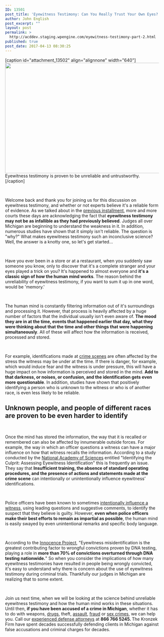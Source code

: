 ```yaml
---
ID: 13501
post_title: 'Eyewitness Testimony: Can You Really Trust Your Own Eyes? (Part 2)'
author: John English
post_excerpt: ""
layout: post
permalink: >
  http://acddev.staging.wpengine.com/eyewitness-testimony-part-2.html
published: true
post_date: 2017-04-13 08:30:25
---
```

[caption id="attachment_13502" align="alignnone" width="640"]<img class="size-full wp-image-13502" src="http://acddev.staging.wpengine.com/wp-content/uploads/2017/04/close-up-1844900_640.jpg" alt="" width="640" height="360" /> Eyewitness testimony is proven to be unreliable and untrustworthy.[/caption]

&nbsp;

<span style="font-weight: 400;">Welcome back and thank you for joining us for this discussion on eyewitness testimony, and whether or not experts believe it's a reliable form of evidence. As we talked about in the </span><a href="http://acddev.staging.wpengine.com/eyewitness-testimony-can-really-trust-eyes-part-1.html"><span style="font-weight: 400;">previous installment</span></a><span style="font-weight: 400;">, more and more courts these days are acknowledging the fact that </span><b>eyewitness testimony may not be as infallible as they had previously believed</b><span style="font-weight: 400;">. Judges all over Michigan are beginning to understand the weakness in it. In addition, numerous studies have shown that it simply isn't reliable. The question is "why?" What makes eyewitness testimony such an inconclusive science? Well, the answer is a knotty one, so let's get started…</span>

&nbsp;

<span style="font-weight: 400;">Have you ever been in a store or at a restaurant, when you suddenly saw someone you know, only to discover that it's a complete stranger and your eyes played a trick on you? It's happened to almost everyone and </span><b>it's a classic sign of how the human mind works</b><span style="font-weight: 400;">. The reason behind the unreliability of eyewitness testimony, if you want to sum it up in one word, would be 'memory.' </span>

&nbsp;

<span style="font-weight: 400;">The human mind is constantly filtering information out of it's surroundings and processing it. However, that process is heavily affected by a huge number of factors that the individual usually isn't even aware of. </span><b>The mood they are in at the time, events that happened earlier that day, what they were thinking about that the time and other things that were happening simultaneously</b><span style="font-weight: 400;">. All of these will affect how the information is received, processed and stored. </span>

&nbsp;

<span style="font-weight: 400;">For example, identifications made at </span><a href="http://acddev.staging.wpengine.com/searches.html" target="_blank"><span style="font-weight: 400;">crime scenes</span></a><span style="font-weight: 400;"> are often affected by the stress the witness may be under at the time. If there is danger, for example, which would induce fear and the witness is under pressure, this will have a huge impact on how information is perceived and stored in the mind. </span><b>Add to that darkness, or noises, or confusion, and the identification gets even more questionable</b><span style="font-weight: 400;">. In addition, studies have shown that positively identifying a person who is unknown to the witness or who is of another race, is even less likely to be reliable.</span>
<h2></h2>
<h2>Unknown people, and people of different races are proven to be even harder to identify</h2>
&nbsp;

<span style="font-weight: 400;">Once the mind has stored the information, the way that it is recalled or remembered can also be affected by innumerable outside forces. For example, the way in which an officer questions a witness can have a major influence on how that witness recalls the information. According to a study conducted by the </span><a href="http://www.nasonline.org/" target="_blank"><span style="font-weight: 400;">National Academy of Sciences</span></a><span style="font-weight: 400;"> entitled "Identifying the Culprit: Assessing Eyewitness Identification" this is frequently an issue. They say that </span><b>Insufficient training, the absence of standard operating procedures, and the presence of actions and statements made at the crime scene</b><span style="font-weight: 400;"> can intentionally or unintentionally influence eyewitness’ identifications.</span>

&nbsp;

<span style="font-weight: 400;">Police officers have been known to sometimes </span><a href="http://acddev.staging.wpengine.com/police-mistakes.html" target="_blank"><span style="font-weight: 400;">intentionally influence a witness</span></a><span style="font-weight: 400;">, using leading questions and suggestive comments, to identify the suspect that they believe is guilty. However, </span><b>even when police officers make their best efforts to remain as impartial as possible</b><span style="font-weight: 400;">, the human mind is easily swayed by even unintentional remarks and specific body language.</span>

&nbsp;

<span style="font-weight: 400;">According to the </span><a href="https://www.innocenceproject.org/" target="_blank"><span style="font-weight: 400;">Innocence Project</span></a><span style="font-weight: 400;">, "Eyewitness misidentification is the greatest contributing factor to wrongful convictions proven by DNA testing, playing a role in </span><b>more than 70% of convictions overturned through DNA testing nationwide.</b><span style="font-weight: 400;">" So when you consider the implications of how many eyewitness testimonies have resulted in people being wrongly convicted, it's easy to understand why there is concern about the use of eyewitness testimony during criminal trials. Thankfully our judges in Michigan are realizing that to some extent. </span>

&nbsp;

<span style="font-weight: 400;">Join us next time, when we will be looking at the science behind unreliable eyewitness testimony and how the human mind works in these situations. Until then, </span><b>if you have been accused of a crime in Michigan</b><span style="font-weight: 400;">, whether it has to do with weapons, </span><a href="http://acddev.staging.wpengine.com/drug-charges.html" target="_blank"><span style="font-weight: 400;">drugs</span></a><span style="font-weight: 400;">, theft, </span><a href="http://acddev.staging.wpengine.com/assault-charges.html" target="_blank"><span style="font-weight: 400;">assault</span></a><span style="font-weight: 400;">, </span><a href="http://acddev.staging.wpengine.com/theft-charges.html" target="_blank"><span style="font-weight: 400;">fraud</span></a><span style="font-weight: 400;"> or </span><a href="http://acddev.staging.wpengine.com/sex-crimes.html" target="_blank"><span style="font-weight: 400;">sex crimes</span></a><span style="font-weight: 400;">, we can help you. Call our </span><a href="http://acddev.staging.wpengine.com/trial-attorneys.html" target="_blank"><span style="font-weight: 400;">experienced defense attorneys</span></a><span style="font-weight: 400;"> at </span><b>866 766 5245. </b><span style="font-weight: 400;">The Kronzek Firm have spent decades successfully defending clients in Michigan against false accusations and criminal charges for decades.</span>